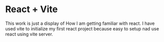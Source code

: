 # React + Vite

This work is just a display of How I am getting familiar with react.
I have used vite to initialize my first react project because easy to setup nad use react using vite server.
